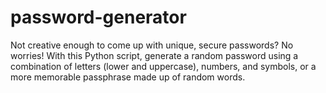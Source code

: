 # password-generator
Not creative enough to come up with unique, secure passwords? No worries! With this Python script, generate a random password using a combination of letters (lower and uppercase), numbers, and symbols, or a more memorable passphrase made up of random words.
